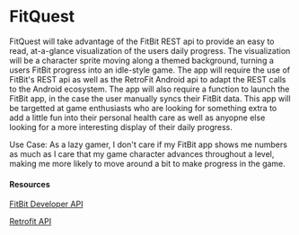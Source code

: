 # FitQuest

FitQuest will take advantage of the FitBit REST api to provide an easy to read, at-a-glance visualization of the users daily progress. The visualization will be a character sprite moving along a themed background, turning a users FitBit progress into an idle-style game. The app will require the use of FitBit's REST api as well as the RetroFit Android api to adapt the REST calls to the Android ecosystem. The app will also require a function to launch the FitBit app, in the case the user manually syncs their FitBit data. This app will be targetted at game enthusiasts who are looking for something extra to add a little fun into their personal health care as well as anyopne else looking for a more interesting display of their daily progress.

Use Case:
As a lazy gamer, I don't care if my FitBit app shows me numbers as much as I care that my game character advances throughout a level, making me more likely to move around a bit to make progress in the game.

#### Resources

[FitBit Developer API](https://dev.fitbit.com/)

[Retrofit API](https://github.com/square/retrofit)
